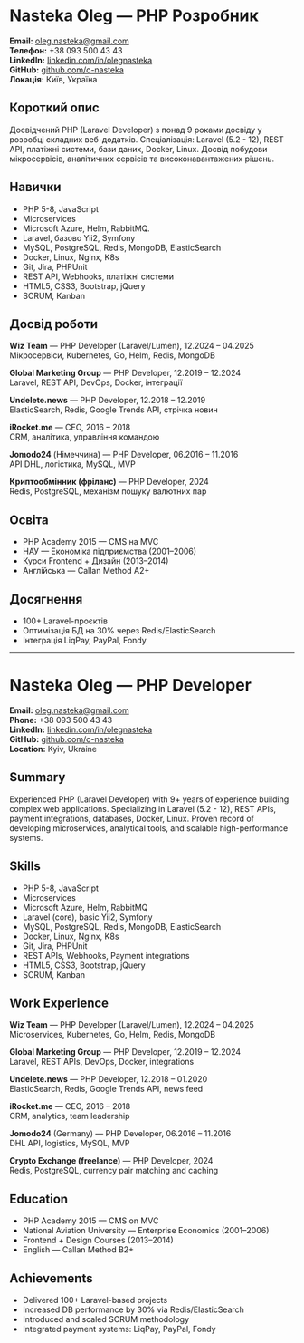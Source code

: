 # Nasteka Oleg — PHP Розробник

**Email:** oleg.nasteka@gmail.com  
**Телефон:** +38 093 500 43 43  
**LinkedIn:** [linkedin.com/in/olegnasteka](https://linkedin.com/in/olegnasteka)  
**GitHub:** [github.com/o-nasteka](https://github.com/o-nasteka)  
**Локація:** Київ, Україна

## Короткий опис
Досвідчений PHP (Laravel Developer) з понад 9 роками досвіду у розробці складних веб-додатків. Спеціалізація: Laravel (5.2 - 12), REST API, платіжні системи, бази даних, Docker, Linux. Досвід побудови мікросервісів, аналітичних сервісів та високонавантажених рішень.

## Навички
- PHP 5-8, JavaScript
- Microservices
- Microsoft Azure, Helm, RabbitMQ.
- Laravel, базово Yii2, Symfony
- MySQL, PostgreSQL, Redis, MongoDB, ElasticSearch
- Docker, Linux, Nginx, K8s
- Git, Jira, PHPUnit
- REST API, Webhooks, платіжні системи
- HTML5, CSS3, Bootstrap, jQuery
- SCRUM, Kanban

## Досвід роботи
**Wiz Team** — PHP Developer (Laravel/Lumen), 12.2024 – 04.2025  
Мікросервіси, Kubernetes, Go, Helm, Redis, MongoDB

**Global Marketing Group** — PHP Developer, 12.2019 – 12.2024  
Laravel, REST API, DevOps, Docker, інтеграції

**Undelete.news** — PHP Developer, 12.2018 – 12.2019  
ElasticSearch, Redis, Google Trends API, стрічка новин

**iRocket.me** — CEO, 2016 – 2018  
CRM, аналітика, управління командою

**Jomodo24** (Німеччина) — PHP Developer, 06.2016 – 11.2016  
API DHL, логістика, MySQL, MVP

**Криптообмінник (фріланс)** — PHP Developer, 2024  
Redis, PostgreSQL, механізм пошуку валютних пар

## Освіта
- PHP Academy 2015 — CMS на MVC
- НАУ — Економіка підприємства (2001–2006)
- Курси Frontend + Дизайн (2013–2014)
- Англійська — Callan Method A2+

## Досягнення
- 100+ Laravel-проєктів
- Оптимізація БД на 30% через Redis/ElasticSearch
- Інтеграція LiqPay, PayPal, Fondy

---

# Nasteka Oleg — PHP Developer

**Email:** oleg.nasteka@gmail.com  
**Phone:** +38 093 500 43 43  
**LinkedIn:** [linkedin.com/in/olegnasteka](https://linkedin.com/in/olegnasteka)  
**GitHub:** [github.com/o-nasteka](https://github.com/o-nasteka)  
**Location:** Kyiv, Ukraine

## Summary
Experienced PHP (Laravel Developer) with 9+ years of experience building complex web applications. Specializing in Laravel (5.2 - 12), REST APIs, payment integrations, databases, Docker, Linux. Proven record of developing microservices, analytical tools, and scalable high-performance systems.

## Skills
- PHP 5-8, JavaScript
- Microservices
- Microsoft Azure, Helm, RabbitMQ
- Laravel (core), basic Yii2, Symfony
- MySQL, PostgreSQL, Redis, MongoDB, ElasticSearch
- Docker, Linux, Nginx, K8s
- Git, Jira, PHPUnit
- REST APIs, Webhooks, Payment integrations
- HTML5, CSS3, Bootstrap, jQuery
- SCRUM, Kanban

## Work Experience
**Wiz Team** — PHP Developer (Laravel/Lumen), 12.2024 – 04.2025  
Microservices, Kubernetes, Go, Helm, Redis, MongoDB

**Global Marketing Group** — PHP Developer, 12.2019 – 12.2024  
Laravel, REST APIs, DevOps, Docker, integrations

**Undelete.news** — PHP Developer, 12.2018 – 01.2020  
ElasticSearch, Redis, Google Trends API, news feed

**iRocket.me** — CEO, 2016 – 2018  
CRM, analytics, team leadership

**Jomodo24** (Germany) — PHP Developer, 06.2016 – 11.2016  
DHL API, logistics, MySQL, MVP

**Crypto Exchange (freelance)** — PHP Developer, 2024  
Redis, PostgreSQL, currency pair matching and caching

## Education
- PHP Academy 2015 — CMS on MVC
- National Aviation University — Enterprise Economics (2001–2006)
- Frontend + Design Courses (2013–2014)
- English — Callan Method B2+

## Achievements
- Delivered 100+ Laravel-based projects
- Increased DB performance by 30% via Redis/ElasticSearch
- Introduced and scaled SCRUM methodology
- Integrated payment systems: LiqPay, PayPal, Fondy
